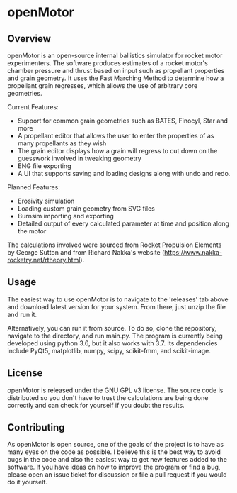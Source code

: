 openMotor
==========

Overview
--------
openMotor is an open-source internal ballistics simulator for rocket motor experimenters. The software produces estimates of a rocket motor's chamber pressure and thrust based on input such as propellant properties and grain geometry. It uses the Fast Marching Method to determine how a propellant grain regresses, which allows the use of arbitrary core geometries. 

Current Features:
* Support for common grain geometries such as BATES, Finocyl, Star and more
* A propellant editor that allows the user to enter the properties of as many propellants as they wish
* The grain editor displays how a grain will regress to cut down on the guesswork involved in tweaking geometry
* ENG file exporting
* A UI that supports saving and loading designs along with undo and redo.

Planned Features:
* Erosivity simulation
* Loading custom grain geometry from SVG files
* Burnsim importing and exporting
* Detailed output of every calculated parameter at time and position along the motor

The calculations involved were sourced from Rocket Propulsion Elements by George Sutton and from Richard Nakka's website (https://www.nakka-rocketry.net/rtheory.html).

Usage
-------
The easiest way to use openMotor is to navigate to the 'releases' tab above and download latest version for your system. From there, just unzip the file and run it. 

Alternatively, you can run it from source. To do so, clone the repository, navigate to the directory, and run main.py. The program is currently being developed using python 3.6, but it also works with 3.7. Its dependencies include PyQt5, matplotlib, numpy, scipy, scikit-fmm, and scikit-image.

License
-------
openMotor is released under the GNU GPL v3 license. The source code is distributed so you don't have to trust the calculations are being done correctly and can check for yourself if you doubt the results.

Contributing
------------
As openMotor is open source, one of the goals of the project is to have as many eyes on the code as possible. I believe this is the best way to avoid bugs in the code and also the easiest way to get new features added to the software. If you have ideas on how to improve the program or find a bug, please open an issue ticket for discussion or file a pull request if you would do it yourself.

